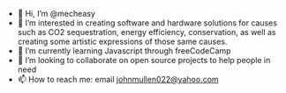- 👋 Hi, I’m @mecheasy
- 👀 I’m interested in creating software and hardware solutions for causes such as CO2 sequestration, energy efficiency, conservation, as well as creating some artistic expressions of those same causes.
- 🌱 I’m currently learning Javascript through freeCodeCamp
- 💞️ I’m looking to collaborate on open source projects to help people in need
- 📫 How to reach me: email johnmullen022@yahoo.com 

<!---
mecheasy/mecheasy is a ✨ special ✨ repository because its `README.md` (this file) appears on your GitHub profile.
You can click the Preview link to take a look at your changes.
--->
